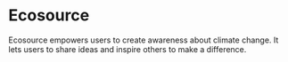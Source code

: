 # Ecosource
Ecosource empowers users to create awareness about climate change. It lets users to share ideas and inspire others to make a difference.